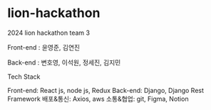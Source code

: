# lion-hackathon
2024 lion hackathon team 3

Front-end : 윤영준, 김연진

Back-end  : 변호영, 이석원, 정세진, 김지민

Tech Stack

Front-end: React js, node js, Redux
Back-end: Django, Django Rest Framework
배포&통신: Axios, aws
소통&협업: git, Figma, Notion
